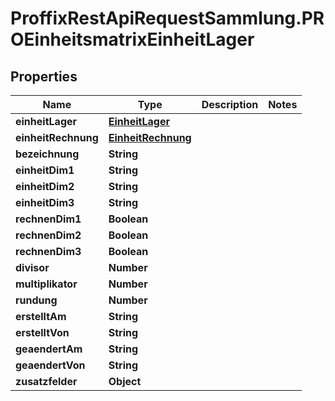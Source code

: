# ProffixRestApiRequestSammlung.PROEinheitsmatrixEinheitLager

## Properties
Name | Type | Description | Notes
------------ | ------------- | ------------- | -------------
**einheitLager** | [**EinheitLager**](EinheitLager.md) |  | 
**einheitRechnung** | [**EinheitRechnung**](EinheitRechnung.md) |  | 
**bezeichnung** | **String** |  | 
**einheitDim1** | **String** |  | 
**einheitDim2** | **String** |  | 
**einheitDim3** | **String** |  | 
**rechnenDim1** | **Boolean** |  | 
**rechnenDim2** | **Boolean** |  | 
**rechnenDim3** | **Boolean** |  | 
**divisor** | **Number** |  | 
**multiplikator** | **Number** |  | 
**rundung** | **Number** |  | 
**erstelltAm** | **String** |  | 
**erstelltVon** | **String** |  | 
**geaendertAm** | **String** |  | 
**geaendertVon** | **String** |  | 
**zusatzfelder** | **Object** |  | 



